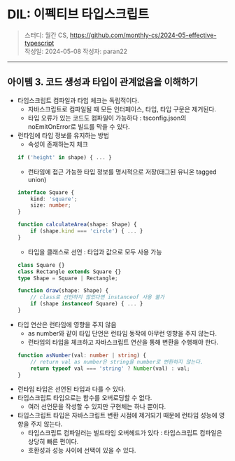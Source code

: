 # DIL: 이펙티브 타입스크립트

> 스터디: 월간 CS, https://github.com/monthly-cs/2024-05-effective-typescript  
> 작성일: 2024-05-08
> 작성자: paran22

---

## 아이템 3. 코드 생성과 타입이 관계없음을 이해하기
- 타입스크립트 컴파일과 타입 체크는 독립적이다.
    - 자바스크립트로 컴파일될 때 모든 인터페이스, 타입, 타입 구문은 제거된다.
    - 타입 오류가 있는 코드도 컴파일이 가능하다 : tsconfig.json의 noEmitOnError로 빌드를 막을 수 있다. 
- 런타임에 타입 정보를 유지하는 방법
    - 속성이 존재하는지 체크
    ```ts
    if ('height' in shape) { ... }
    ```
    - 런타임에 접근 가능한 타입 정보를 명시적으로 저장(태그된 유니온 tagged union)
    ```ts
    interface Square {
        kind: 'square';
        size: number;
    }

    function calculateArea(shape: Shape) {
        if (shape.kind === 'circle') { ... }
    }
    ```
    - 타입을 클래스로 선언 : 타입과 값으로 모두 사용 가능
    ```ts
    class Square {}
    class Rectangle extends Square {}
    type Shape = Square | Rectangle;
    
    function draw(shape: Shape) {
        // class로 선언하지 않았다면 instanceof 사용 불가
        if (shape instanceof Square) { ... }
    }
    ```
- 타입 연산은 런타임에 영향을 주지 않음
    - as number와 같이 타입 단언은 런타임 동작에 아무런 영향을 주지 않는다.
    - 런타임의 타입을 체크하고 자바스크립트 연산을 통해 변환을 수행해야 한다.
    ```ts
    function asNumber(val: number | string) {
        // return val as number은 string을 number로 변환하지 않는다.
        return typeof val === 'string' ? Number(val) : val;
    }
    ```
- 런타임 타입은 선언된 타입과 다를 수 있다.
- 타입스크립트 타입으로는 함수를 오버로딩할 수 없다.
    - 여러 선언문을 작성할 수 있지만 구현체는 하나 뿐이다.
- 타입스크립트 타입은 자바스크립트 변환 시점에 제거되기 때문에 런타임 성능에 영향을 주지 않는다.
    - 타입스크립트 컴파일러는 빌드타임 오버헤드가 있다 : 타입스크립트 컴파일은 상당히 빠른 편이다.
    - 호환성과 성능 사이에 선택이 있을 수 있다.


